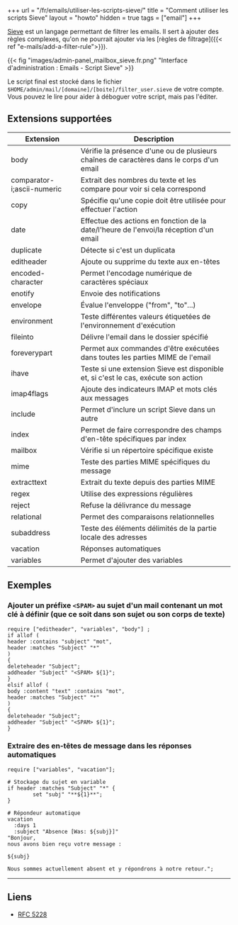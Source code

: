+++
url = "/fr/emails/utiliser-les-scripts-sieve/"
title = "Comment utiliser les scripts Sieve"
layout = "howto"
hidden = true
tags = ["email"]
+++

[Sieve](http://sieve.info/) est un langage permettant de filtrer les emails. Il sert à ajouter des règles complexes, qu'on ne pourrait ajouter via les [règles de filtrage]({{< ref "e-mails/add-a-filter-rule">}}).

{{< fig "images/admin-panel_mailbox_sieve.fr.png" "Interface d'administration : Emails - Script Sieve" >}}

Le script final est stocké dans le fichier `$HOME/admin/mail/[domaine]/[boite]/filter_user.sieve` de votre compte. Vous pouvez le lire pour aider à déboguer votre script, mais pas l'éditer.

## Extensions supportées

|Extension                 |Description                                                                             |
|--------------------------|----------------------------------------------------------------------------------------|
|body                      |Vérifie la présence d'une ou de plusieurs chaînes de caractères dans le corps d'un email|
|comparator-i;ascii-numeric|Extrait des nombres du texte et les compare pour voir si cela correspond                |
|copy                      |Spécifie qu'une copie doit être utilisée pour effectuer l'action                        |
|date                      |Effectue des actions en fonction de la date/l'heure de l'envoi/la réception d'un email  |
|duplicate                 |Détecte si c'est un duplicata                                                           |
|editheader                |Ajoute ou supprime du texte aux en-têtes                                                |
|encoded-character         |Permet l'encodage numérique de caractères spéciaux                                      |
|enotify                   |Envoie des notifications                                                                |
|envelope                  |Évalue l'enveloppe ("from", "to"...)                                                    |
|environment               |Teste différentes valeurs étiquetées de l'environnement d'exécution                     |
|fileinto                  |Délivre l'email dans le dossier spécifié                                                |
|foreverypart              |Permet aux commandes d'être exécutées dans toutes les parties MIME de l'email           |
|ihave                     |Teste si une extension Sieve est disponible et, si c'est le cas, exécute son action     |
|imap4flags                |Ajoute des indicateurs IMAP et mots clés aux messages                                   |
|include                   |Permet d'inclure un script Sieve dans un autre                                          |
|index                     |Permet de faire correspondre des champs d'en-tête spécifiques par index                 |
|mailbox                   |Vérifie si un répertoire spécifique existe                                              |
|mime                      |Teste des parties MIME spécifiques du message                                           |
|extracttext               |Extrait du texte depuis des parties MIME                                                |
|regex                     |Utilise des expressions régulières                                                      |
|reject                    |Refuse la délivrance du message                                                         |
|relational                |Permet des comparaisons relationnelles                                                  |
|subaddress                |Teste des éléments délimités de la partie locale des adresses                           |
|vacation                  |Réponses automatiques                                                                   |
|variables                 |Permet d'ajouter des variables                                                          |

## Exemples

### Ajouter un préfixe `<SPAM>` au sujet d'un mail contenant un mot clé à définir (que ce soit dans son sujet ou son corps de texte)

```
require ["editheader", "variables", "body"] ;
if allof (
header :contains "subject" "mot",
header :matches "Subject" "*"
)
{
deleteheader "Subject";
addheader "Subject" "<SPAM> ${1}";
}
elsif allof (
body :content "text" :contains "mot",
header :matches "Subject" "*"
)
{
deleteheader "Subject";
addheader "Subject" "<SPAM> ${1}";
}
```

### Extraire des en-têtes de message dans les réponses automatiques

```
require ["variables", "vacation"];

# Stockage du sujet en variable
if header :matches "Subject" "*" {
        set "subj" "**${1}**";
}

# Répondeur automatique
vacation
  :days 1
  :subject "Absence [Was: ${subj}]"
"Bonjour,
nous avons bien reçu votre message :

${subj}

Nous sommes actuellement absent et y répondrons à notre retour.";
```

---

## Liens

- [RFC 5228](https://tools.ietf.org/html/rfc5228)
